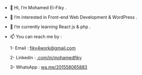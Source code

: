 - 👋 Hi, I’m Mohamed El-Fiky .
- 👀 I’m interested in Front-end Web Development & WordPress .
- 🌱 I’m currently learning React js & php .
- 📫 You can reach me by : 
 
   1- Email : fiky4work@gmail.com
  
   2- Linkedin : [.com/in/mohamedfiky](https://www.linkedin.com/in/mohamedfiky/)
  
   3- WhatsApp : [wa.me/201558065883](https://api.whatsapp.com/send/?phone=201558065883&text&type=phone_number&app_absent=0)

<!---
mohamedfiky/mohamedfiky is a ✨ special ✨ repository because its `README.md` (this file) appears on your GitHub profile.
You can click the Preview link to take a look at your changes.
--->
